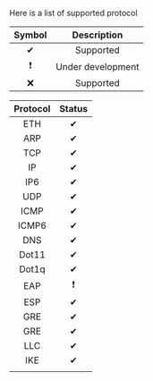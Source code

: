 Here is a list of supported protocol 

| Symbol 	|       Description  	|
|:--------:	|:-----------------:	|
|    ✔   	|     Supported     	|
|    ❗     	| Under development     |
|    ❌   	|     Supported     	|


| Protocol 	|       Status      	|
|:--------:	|:-----------------:	|
|    ETH   	|     ✔     	|
|    ARP   	|     ✔     	|
|    TCP   	|     ✔     	|
|    IP    	|     ✔     	|
|    IP6   	|     ✔     	|
|    UDP   	|     ✔     	|
|   ICMP   	|     ✔     	|
|   ICMP6  	|     ✔     	|
|    DNS   	|     ✔     	|
|   Dot11  	|     ✔     	|
|   Dot1q  	|     ✔     	|
|    EAP   	|     ❗      	|
|    ESP   	|     ✔     	|
|    GRE   	|     ✔     	|
|    GRE   	|     ✔     	|
|    LLC   	|     ✔     	|
|    IKE   	|     ✔     	|
|          	|              	|
